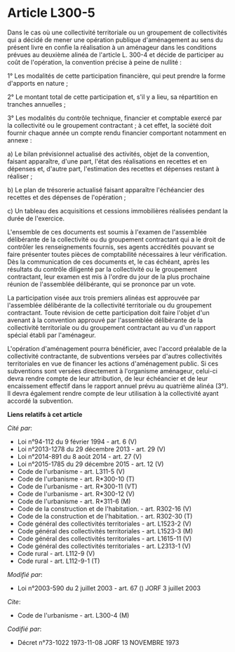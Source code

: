 # Article L300-5

Dans le cas où une collectivité territoriale ou un groupement de collectivités qui a décidé de mener une opération publique
d'aménagement au sens du présent livre en confie la réalisation à un aménageur dans les conditions prévues au deuxième alinéa
de l'article L. 300-4 et décide de participer au coût de l'opération, la convention précise à peine de nullité :

1° Les modalités de cette participation financière, qui peut prendre la forme d'apports en nature ;

2° Le montant total de cette participation et, s'il y a lieu, sa répartition en tranches annuelles ;

3° Les modalités du contrôle technique, financier et comptable exercé par la collectivité ou le groupement contractant ; à
cet effet, la société doit fournir chaque année un compte rendu financier comportant notamment en annexe :

a) Le bilan prévisionnel actualisé des activités, objet de la convention, faisant apparaître, d'une part, l'état des
réalisations en recettes et en dépenses et, d'autre part, l'estimation des recettes et dépenses restant à réaliser ;

b) Le plan de trésorerie actualisé faisant apparaître l'échéancier des recettes et des dépenses de l'opération ;

c) Un tableau des acquisitions et cessions immobilières réalisées pendant la durée de l'exercice.

L'ensemble de ces documents est soumis à l'examen de l'assemblée délibérante de la collectivité ou du groupement contractant
qui a le droit de contrôler les renseignements fournis, ses agents accrédités pouvant se faire présenter toutes pièces de
comptabilité nécessaires à leur vérification. Dès la communication de ces documents et, le cas échéant, après les résultats
du contrôle diligenté par la collectivité ou le groupement contractant, leur examen est mis à l'ordre du jour de la plus
prochaine réunion de l'assemblée délibérante, qui se prononce par un vote.

La participation visée aux trois premiers alinéas est approuvée par l'assemblée délibérante de la collectivité territoriale
ou du groupement contractant. Toute révision de cette participation doit faire l'objet d'un avenant à la convention approuvé
par l'assemblée délibérante de la collectivité territoriale ou du groupement contractant au vu d'un rapport spécial établi
par l'aménageur.

L'opération d'aménagement pourra bénéficier, avec l'accord préalable de la collectivité contractante, de subventions versées
par d'autres collectivités territoriales en vue de financer les actions d'aménagement public. Si ces subventions sont versées
directement à l'organisme aménageur, celui-ci devra rendre compte de leur attribution, de leur échéancier et de leur
encaissement effectif dans le rapport annuel prévu au quatrième alinéa (3°). Il devra également rendre compte de leur
utilisation à la collectivité ayant accordé la subvention.

**Liens relatifs à cet article**

_Cité par_:

  - Loi n°94-112 du 9 février 1994 - art. 6 (V)
  - Loi n°2013-1278 du 29 décembre 2013 - art. 29 (V)
  - Loi n°2014-891 du 8 août 2014 - art. 27 (V)
  - Loi n°2015-1785 du 29 décembre 2015 - art. 12 (V)
  - Code de l'urbanisme - art. L311-5 (V)
  - Code de l'urbanisme - art. R*300-10 (T)
  - Code de l'urbanisme - art. R*300-11 (VT)
  - Code de l'urbanisme - art. R*300-12 (V)
  - Code de l'urbanisme - art. R*311-6 (M)
  - Code de la construction et de l'habitation. - art. R302-16 (V)
  - Code de la construction et de l'habitation. - art. R302-30 (T)
  - Code général des collectivités territoriales - art. L1523-2 (V)
  - Code général des collectivités territoriales - art. L1523-3 (M)
  - Code général des collectivités territoriales - art. L1615-11 (V)
  - Code général des collectivités territoriales - art. L2313-1 (V)
  - Code rural - art. L112-9 (V)
  - Code rural - art. L112-9-1 (T)

_Modifié par_:

  - Loi n°2003-590 du 2 juillet 2003 - art. 67 () JORF 3 juillet 2003

_Cite_:

  - Code de l'urbanisme - art. L300-4 (M)

_Codifié par_:

  - Décret n°73-1022 1973-11-08 JORF 13 NOVEMBRE 1973

